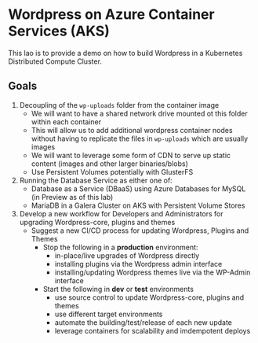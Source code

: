 # Wordpress on Azure Container Services (AKS)

This lao is to provide a demo on how to build Wordpress in a Kubernetes Distributed Compute Cluster.

## Goals

1. Decoupling of the ```wp-uploads``` folder from the container image
    - We will want to have a shared network drive mounted ot this folder within each container
    - This will allow us to add additional wordpress container nodes without having to replicate the files in ```wp-uploads``` which are usually images
    - We will want to leverage some form of CDN to serve up static content (images and other larger binaries/blobs)
    - Use Persistent Volumes potentially with GlusterFS
2. Running the Database Service as either one of:
    - Database as a Service (DBaaS) using Azure Databases for MySQL (in Preview as of this lab)
    - MariaDB in a Galera Cluster on AKS with Persistent Volume Stores
3. Develop a new workflow for Developers and Administrators for upgrading Wordpress-core, plugins and themes
    - Suggest a new CI/CD process for updating Wordpress, Plugins and Themes
      - Stop the following in a **production** environment:
        - in-place/live upgrades of Wordpress directly
        - installing plugins via the Wordpress admin interface
        - installing/updating Wordpress themes live via the WP-Admin interface
      - Start the following in **dev** or **test** environments
        - use source control to update Wordpress-core, plugins and themes
        - use different target environments
        - automate the building/test/release of each new update
        - leverage containers for scalability and imdempotent deploys